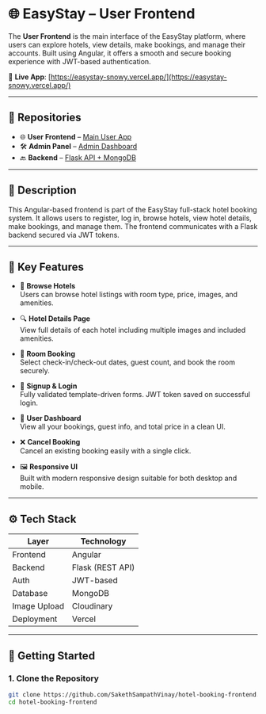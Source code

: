 # 🌐 EasyStay – User Frontend

The **User Frontend** is the main interface of the EasyStay platform, where users can explore hotels, view details, make bookings, and manage their accounts. Built using Angular, it offers a smooth and secure booking experience with JWT-based authentication.

🔗 **Live App**: [https://easystay-snowy.vercel.app/](https://easystay-snowy.vercel.app/)

---

## 🔗 Repositories

- 🌐 **User Frontend** – [Main User App](https://github.com/SakethSampathVinay/hotel-booking-frontend)
- 🛠 **Admin Panel** – [Admin Dashboard](https://github.com/SakethSampathVinay/hotel-booking-admin)
- 🔙 **Backend** – [Flask API + MongoDB](https://github.com/SakethSampathVinay/hotel-booking-backend)

---

## 📌 Description

This Angular-based frontend is part of the EasyStay full-stack hotel booking system. It allows users to register, log in, browse hotels, view hotel details, make bookings, and manage them. The frontend communicates with a Flask backend secured via JWT tokens.

---

## 🎯 Key Features

- 🏨 **Browse Hotels**  
  Users can browse hotel listings with room type, price, images, and amenities.

- 🔍 **Hotel Details Page**  
  View full details of each hotel including multiple images and included amenities.

- 📅 **Room Booking**  
  Select check-in/check-out dates, guest count, and book the room securely.

- 🔐 **Signup & Login**  
  Fully validated template-driven forms. JWT token saved on successful login.

- 👤 **User Dashboard**  
  View all your bookings, guest info, and total price in a clean UI.

- ❌ **Cancel Booking**  
  Cancel an existing booking easily with a single click.

- 🖼 **Responsive UI**  
  Built with modern responsive design suitable for both desktop and mobile.

---

## ⚙️ Tech Stack

| Layer        | Technology        |
|--------------|-------------------|
| Frontend     | Angular            |
| Backend      | Flask (REST API)   |
| Auth         | JWT-based          |
| Database     | MongoDB            |
| Image Upload | Cloudinary         |
| Deployment   | Vercel             |

---

## 🚀 Getting Started

### 1. Clone the Repository

```bash
git clone https://github.com/SakethSampathVinay/hotel-booking-frontend.git
cd hotel-booking-frontend

